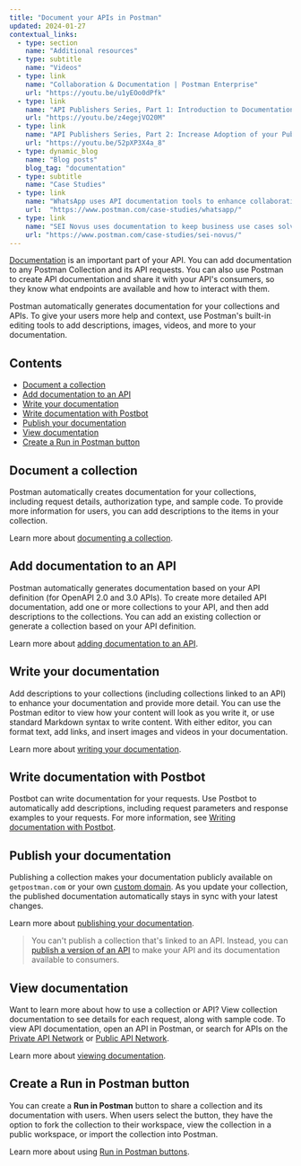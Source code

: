 ```yaml
---
title: "Document your APIs in Postman"
updated: 2024-01-27
contextual_links:
  - type: section
    name: "Additional resources"
  - type: subtitle
    name: "Videos"
  - type: link
    name: "Collaboration & Documentation | Postman Enterprise"
    url: "https://youtu.be/u1yEOo0dPfk"
  - type: link
    name: "API Publishers Series, Part 1: Introduction to Documentation"
    url: "https://youtu.be/z4egejVO20M"
  - type: link
    name: "API Publishers Series, Part 2: Increase Adoption of your Public API"
    url: "https://youtu.be/52pXP3X4a_8"
  - type: dynamic_blog
    name: "Blog posts"
    blog_tag: "documentation"
  - type: subtitle
    name: "Case Studies"
  - type: link
    name: "WhatsApp uses API documentation tools to enhance collaboration"
    url:  "https://www.postman.com/case-studies/whatsapp/"
  - type: link
    name: "SEI Novus uses documentation to keep business use cases solved"
    url: "https://www.postman.com/case-studies/sei-novus/"
---
```


[Documentation](https://www.postman.com/api-platform/api-documentation/) is an important part of your API. You can add documentation to any Postman Collection and its API requests. You can also use Postman to create API documentation and share it with your API's consumers, so they know what endpoints are available and how to interact with them.

Postman automatically generates documentation for your collections and APIs. To give your users more help and context, use Postman's built-in editing tools to add descriptions, images, videos, and more to your documentation.

## Contents

* [Document a collection](#document-a-collection)
* [Add documentation to an API](#add-documentation-to-an-api)
* [Write your documentation](#write-your-documentation)
* [Write documentation with Postbot](#write-documentation-with-postbot)
* [Publish your documentation](#publish-your-documentation)
* [View documentation](#view-documentation)
* [Create a Run in Postman button](#create-a-run-in-postman-button)

## Document a collection

Postman automatically creates documentation for your collections, including request details, authorization type, and sample code. To provide more information for users, you can add descriptions to the items in your collection.

Learn more about [documenting a collection](/docs/publishing-your-api/document-a-collection/).

## Add documentation to an API

Postman automatically generates documentation based on your API definition (for OpenAPI 2.0 and 3.0 APIs). To create more detailed API documentation, add one or more collections to your API, and then add descriptions to the collections. You can add an existing collection or generate a collection based on your API definition.

Learn more about [adding documentation to an API](/docs/publishing-your-api/documenting-your-api/).

## Write your documentation

Add descriptions to your collections (including collections linked to an API) to enhance your documentation and provide more detail. You can use the Postman editor to view how your content will look as you write it, or use standard Markdown syntax to write content. With either editor, you can format text, add links, and insert images and videos in your documentation.

Learn more about [writing your documentation](/docs/publishing-your-api/authoring-your-documentation/).

## Write documentation with Postbot

Postbot can write documentation for your requests. Use Postbot to automatically add descriptions, including request parameters and response examples to your requests. For more information, see [Writing documentation with Postbot](/docs/publishing-your-api/authoring-your-documentation/#writing-documentation-with-postbot).

## Publish your documentation

Publishing a collection makes your documentation publicly available on `getpostman.com` or your own [custom domain](/docs/publishing-your-api/custom-doc-domains/). As you update your collection, the published documentation automatically stays in sync with your latest changes.

Learn more about [publishing your documentation](/docs/publishing-your-api/publishing-your-docs/).

> You can't publish a collection that's linked to an API. Instead, you can [publish a version of an API](/docs/designing-and-developing-your-api/versioning-an-api/api-versions/) to make your API and its documentation available to consumers.

## View documentation

Want to learn more about how to use a collection or API? View collection documentation to see details for each request, along with sample code. To view API documentation, open an API in Postman, or search for APIs on the [Private API Network](https://go.postman.co/network/private) or [Public API Network](https://www.postman.com/explore/apis).

Learn more about [viewing documentation](/docs/publishing-your-api/viewing-documentation/).

## Create a Run in Postman button

You can create a **Run in Postman** button to share a collection and its documentation with users. When users select the button, they have the option to
fork the collection to their workspace, view the collection in a public workspace, or import the collection into Postman.

Learn more about using [Run in Postman buttons](/docs/publishing-your-api/run-in-postman/introduction-run-button/).
